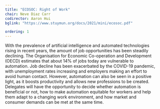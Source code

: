 ```yaml
---
title: "ECOSOC: Right of Work"
chair: Neve Diaz Carr
codirector: Aaron Hui
bglink: "https://www.stuymun.org/docs/2021/mini/ecosoc.pdf"

ordering: 1
---
```

With the prevalence of artificial intelligence and automated technologies rising in recent years, the amount of job opportunities has been steadily declining. The Organisation for Economic Co-operation and Development (OECD) estimates that about 14% of jobs today are vulnerable to automation. Job decline has been exacerbated by the COVID-19 pandemic, with unemployment rates increasing and employers making an effort to avoid human contact. However, automation can also be seen in a positive light, as it boosts productivity and allows new professions to be created. Delegates will have the opportunity to decide whether automation is beneficial or not, how to make automation equitable for workers and help them adapt to a changing work environment, and how market and consumer demands can be met at the same time.
